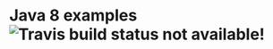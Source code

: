 # Java 8 examples ![Travis build status not available!][travis-build-status]

[travis-build-status]: https://travis-ci.org/LeonardLaszlo/Java8.svg?branch=master
